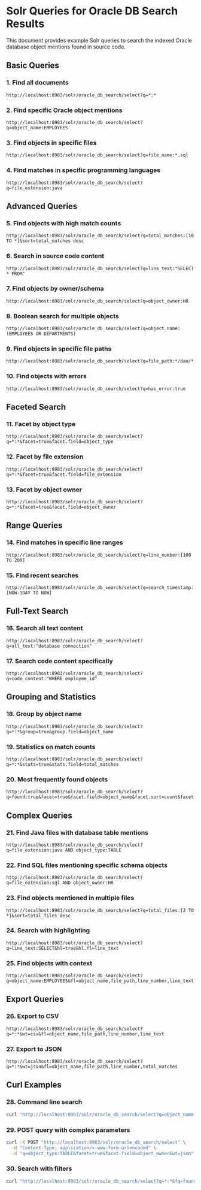 # Solr Queries for Oracle DB Search Results

This document provides example Solr queries to search the indexed Oracle database object mentions found in source code.

## Basic Queries

### 1. Find all documents
```
http://localhost:8983/solr/oracle_db_search/select?q=*:*
```

### 2. Find specific Oracle object mentions
```
http://localhost:8983/solr/oracle_db_search/select?q=object_name:EMPLOYEES
```

### 3. Find objects in specific files
```
http://localhost:8983/solr/oracle_db_search/select?q=file_name:*.sql
```

### 4. Find matches in specific programming languages
```
http://localhost:8983/solr/oracle_db_search/select?q=file_extension:java
```

## Advanced Queries

### 5. Find objects with high match counts
```
http://localhost:8983/solr/oracle_db_search/select?q=total_matches:[10 TO *]&sort=total_matches desc
```

### 6. Search in source code content
```
http://localhost:8983/solr/oracle_db_search/select?q=line_text:"SELECT * FROM"
```

### 7. Find objects by owner/schema
```
http://localhost:8983/solr/oracle_db_search/select?q=object_owner:HR
```

### 8. Boolean search for multiple objects
```
http://localhost:8983/solr/oracle_db_search/select?q=object_name:(EMPLOYEES OR DEPARTMENTS)
```

### 9. Find objects in specific file paths
```
http://localhost:8983/solr/oracle_db_search/select?q=file_path:*/dao/*
```

### 10. Find objects with errors
```
http://localhost:8983/solr/oracle_db_search/select?q=has_error:true
```

## Faceted Search

### 11. Facet by object type
```
http://localhost:8983/solr/oracle_db_search/select?q=*:*&facet=true&facet.field=object_type
```

### 12. Facet by file extension
```
http://localhost:8983/solr/oracle_db_search/select?q=*:*&facet=true&facet.field=file_extension
```

### 13. Facet by object owner
```
http://localhost:8983/solr/oracle_db_search/select?q=*:*&facet=true&facet.field=object_owner
```

## Range Queries

### 14. Find matches in specific line ranges
```
http://localhost:8983/solr/oracle_db_search/select?q=line_number:[100 TO 200]
```

### 15. Find recent searches
```
http://localhost:8983/solr/oracle_db_search/select?q=search_timestamp:[NOW-1DAY TO NOW]
```

## Full-Text Search

### 16. Search all text content
```
http://localhost:8983/solr/oracle_db_search/select?q=all_text:"database connection"
```

### 17. Search code content specifically
```
http://localhost:8983/solr/oracle_db_search/select?q=code_content:"WHERE employee_id"
```

## Grouping and Statistics

### 18. Group by object name
```
http://localhost:8983/solr/oracle_db_search/select?q=*:*&group=true&group.field=object_name
```

### 19. Statistics on match counts
```
http://localhost:8983/solr/oracle_db_search/select?q=*:*&stats=true&stats.field=total_matches
```

### 20. Most frequently found objects
```
http://localhost:8983/solr/oracle_db_search/select?q=found:true&facet=true&facet.field=object_name&facet.sort=count&facet.limit=10
```

## Complex Queries

### 21. Find Java files with database table mentions
```
http://localhost:8983/solr/oracle_db_search/select?q=file_extension:java AND object_type:TABLE
```

### 22. Find SQL files mentioning specific schema objects
```
http://localhost:8983/solr/oracle_db_search/select?q=file_extension:sql AND object_owner:HR
```

### 23. Find objects mentioned in multiple files
```
http://localhost:8983/solr/oracle_db_search/select?q=total_files:[2 TO *]&sort=total_files desc
```

### 24. Search with highlighting
```
http://localhost:8983/solr/oracle_db_search/select?q=line_text:SELECT&hl=true&hl.fl=line_text
```

### 25. Find objects with context
```
http://localhost:8983/solr/oracle_db_search/select?q=object_name:EMPLOYEES&fl=object_name,file_path,line_number,line_text,context_before,context_after
```

## Export Queries

### 26. Export to CSV
```
http://localhost:8983/solr/oracle_db_search/select?q=*:*&wt=csv&fl=object_name,file_path,line_number,line_text
```

### 27. Export to JSON
```
http://localhost:8983/solr/oracle_db_search/select?q=*:*&wt=json&fl=object_name,file_path,line_number,total_matches
```

## Curl Examples

### 28. Command line search
```bash
curl "http://localhost:8983/solr/oracle_db_search/select?q=object_name:EMPLOYEES&wt=json"
```

### 29. POST query with complex parameters
```bash
curl -X POST "http://localhost:8983/solr/oracle_db_search/select" \
  -H "Content-Type: application/x-www-form-urlencoded" \
  -d "q=object_type:TABLE&facet=true&facet.field=object_owner&wt=json"
```

### 30. Search with filters
```bash
curl "http://localhost:8983/solr/oracle_db_search/select?q=*:*&fq=found:true&fq=file_extension:java&wt=json"
```
